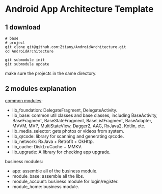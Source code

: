 # Android App Architecture Template

## 1 download

```shell
# base
# project
git clone git@github.com:Ztiany/AndroidArchitecture.git
cd AndroidArchitecture

git submodule init
git submodule update
```

make sure the projects in the same directory.

## 2 modules explanation

[common modules](libraries): 

- lib_foundation: DelegateFragment, DelegateActivity.
- lib_base: common util classes and base classes, including BaseActivity, BaseFragment, BaseStateFragment, BaseListFragment, BaseAdapter, MVVM, MVP, MultiStateView, Dagger2, AAC, RxJava2, Kotlin, etc.
- lib_media_selector: gets photos or videos from system.
- lib_qrcode: library for scanning and generating qrcode.
- lib_network: RxJava + Retrofit + OkHttp.
- lib_cache:  DiskLruCache + MMKV.
- lib_upgrade: A library for checking app upgrade.

business modules: 

- app: assemble all of the business module.
- module_base: assemble all the libs.
- module_account: business module for login/register.
- module_home: business module.
